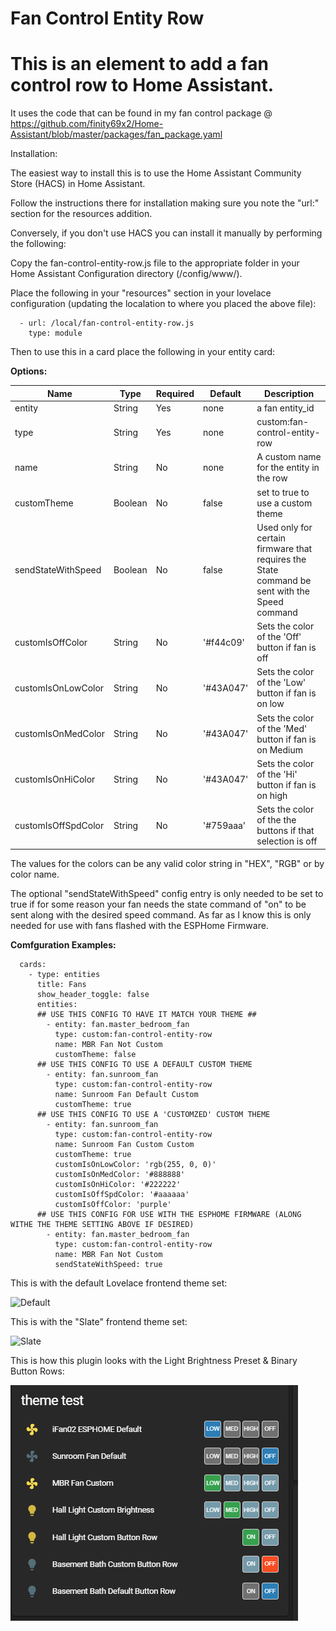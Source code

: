 # Fan Control Entity Row

# This is an element to add a fan control row to Home Assistant.

It uses the code that can be found in my fan control package @ https://github.com/finity69x2/Home-Assistant/blob/master/packages/fan_package.yaml

Installation:

The easiest way to install this is to use the Home Assistant Community Store (HACS) in Home Assistant.

Follow the instructions there for installation making sure you note the "url:" section for the resources addition.

Conversely, if you don't use HACS you can install it manually by performing the following:

Copy the fan-control-entity-row.js file to the appropriate folder in your Home Assistant Configuration directory (/config/www/).

Place the following in your "resources" section in your lovelace configuration (updating the localation to where you placed the above file):

  ```
    - url: /local/fan-control-entity-row.js
      type: module
  ```
    
Then to use this in a card place the following in your entity card:


<b>Options:</b>

| Name | Type | Required | Default | Description |
| --- | --- | --- | --- | --- |
| entity | String | Yes | none | a fan entity_id |
| type | String | Yes | none | custom:fan-control-entity-row |
| name | String | No | none | A custom name for the entity in the row |
| customTheme | Boolean | No | false | set to true to use a custom theme |
| sendStateWithSpeed | Boolean | No | false | Used only for certain firmware that requires the State command be sent with the Speed command  |
| customIsOffColor | String | No | '#f44c09' | Sets the color of the 'Off' button if fan is off |
| customIsOnLowColor | String | No | '#43A047' | Sets the color of the 'Low' button if fan is on low |
| customIsOnMedColor | String | No | '#43A047' | Sets the color of the 'Med' button if fan is on Medium |
| customIsOnHiColor | String | No | '#43A047' | Sets the color of the 'Hi' button if fan is on high |
| customIsOffSpdColor | String | No | '#759aaa' | Sets the color of the the buttons if that selection is off |


The values for the colors can be any valid color string in "HEX", "RGB" or by color name.

The optional "sendStateWithSpeed" config entry is only needed to be set to true if for some reason your fan needs the state command of "on" to be sent along with the desired speed command. As far as I know this is only needed for use with fans flashed with the ESPHome Firmware.

<b>Comfguration Examples:</b>
    
  ```
    cards:
      - type: entities
        title: Fans
        show_header_toggle: false
        entities:
        ## USE THIS CONFIG TO HAVE IT MATCH YOUR THEME ##
          - entity: fan.master_bedroom_fan
            type: custom:fan-control-entity-row
            name: MBR Fan Not Custom
            customTheme: false
        ## USE THIS CONFIG TO USE A DEFAULT CUSTOM THEME
          - entity: fan.sunroom_fan
            type: custom:fan-control-entity-row
            name: Sunroom Fan Default Custom
            customTheme: true
        ## USE THIS CONFIG TO USE A 'CUSTOMZED' CUSTOM THEME
          - entity: fan.sunroom_fan
            type: custom:fan-control-entity-row
            name: Sunroom Fan Custom Custom
            customTheme: true
            customIsOnLowColor: 'rgb(255, 0, 0)'
            customIsOnMedColor: '#888888'
            customIsOnHiColor: '#222222'
            customIsOffSpdColor: '#aaaaaa'
            customIsOffColor: 'purple'
        ## USE THIS CONFIG FOR USE WITH THE ESPHOME FIRMWARE (ALONG WITHE THE THEME SETTING ABOVE IF DESIRED)
          - entity: fan.master_bedroom_fan
            type: custom:fan-control-entity-row
            name: MBR Fan Not Custom
            sendStateWithSpeed: true
  ```

This is with the default Lovelace frontend theme set:

![Default](default_fan_ex.gif)


This is with the "Slate" frontend theme set:

![Slate](slate_fan_ex.gif)

This is how this plugin looks with the Light Brightness Preset & Binary Button Rows:

![Slate-Compare](button-row-example-compare.gif)
